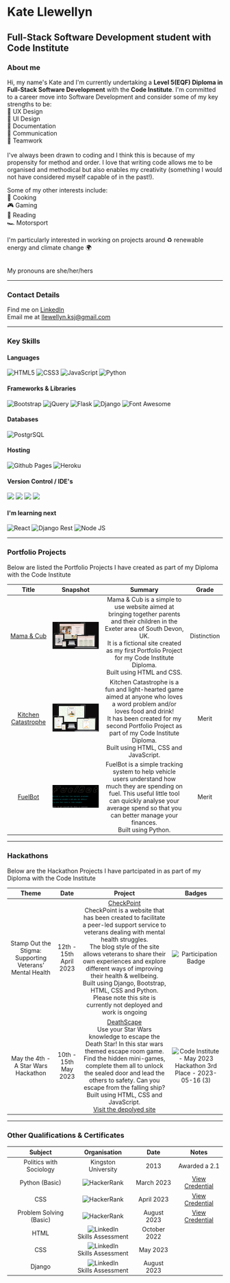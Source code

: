 # Kate Llewellyn

## Full-Stack Software Development student with Code Institute


### About me
Hi, my name's Kate and I'm currently undertaking a **Level 5(EQF) Diploma in Full-Stack Software Development** with the **Code Institute**. I'm committed to a career move into Software Development and consider some of my key strengths to be:
<br>
:arrows_counterclockwise: UX Design
<br>
:art: UI Design
<br>
:page_facing_up: Documentation
<br>
:speech_balloon: Communication
<br>
:busts_in_silhouette: Teamwork
<br>
<br>
I've always been drawn to coding and I think this is because of my propensity for method and order. I love that writing code allows me to be organised and methodical but also enables my creativity (something I would not have considered myself capable of in the past!).

Some of my other interests include:
<br>
:knife: Cooking
<br>
:video_game: Gaming
<br>
:blue_book: Reading
<br>
:racing_car: Motorsport
<br>
<br>
I'm particularly interested in working on projects around :recycle: renewable energy and climate change :earth_africa:

<br>
My pronouns are she/her/hers

---

### Contact Details

Find me on [LinkedIn](www.linkedin.com/in/llewellynksj)
<br>
Email me at llewellyn.ksj@gmail.com

---

### Key Skills
#### Languages
![HTML5](https://img.shields.io/badge/html5-%23E34F26.svg?style=for-the-badge&logo=html5&logoColor=white)
![CSS3](https://img.shields.io/badge/css3-%231572B6.svg?style=for-the-badge&logo=css3&logoColor=white)
![JavaScript](https://img.shields.io/badge/JavaScript-F7DF1E?style=for-the-badge&logo=javascript&logoColor=black)
![Python](https://img.shields.io/badge/Python-14354C?style=for-the-badge&logo=python&logoColor=white)

#### Frameworks & Libraries
![Bootstrap](https://img.shields.io/badge/Bootstrap-563D7C?style=for-the-badge&logo=bootstrap&logoColor=white)
![jQuery](https://img.shields.io/badge/jQuery-0769AD?style=for-the-badge&logo=jquery&logoColor=white)
![Flask](https://img.shields.io/badge/Flask-000000?style=for-the-badge&logo=flask&logoColor=white)
![Django](https://img.shields.io/badge/Django-092E20?style=for-the-badge&logo=django&logoColor=green)
![Font Awesome](https://img.shields.io/badge/Font_Awesome-339AF0?style=for-the-badge&logo=fontawesome&logoColor=white)

#### Databases
![PostgrSQL](https://img.shields.io/badge/PostgreSQL-316192?style=for-the-badge&logo=postgresql&logoColor=white)

#### Hosting
![Github Pages](https://img.shields.io/badge/GitHub%20Pages-222222?style=for-the-badge&logo=GitHub%20Pages&logoColor=white)
![Heroku](https://img.shields.io/badge/Heroku-430098?style=for-the-badge&logo=heroku&logoColor=white)

#### Version Control / IDE's
![](https://img.shields.io/badge/GIT-E44C30?style=for-the-badge&logo=git&logoColor=white)
![](https://img.shields.io/badge/GitHub-100000?style=for-the-badge&logo=github&logoColor=white)
![](https://img.shields.io/badge/Gitpod-000000?style=for-the-badge&logo=gitpod&logoColor=#FFAE33)
![](https://img.shields.io/badge/Markdown-000000?style=for-the-badge&logo=markdown&logoColor=white)

#### I'm learning next
![React](https://img.shields.io/badge/React-20232A?style=for-the-badge&logo=react&logoColor=61DAFB)
![Django Rest](https://img.shields.io/badge/django%20rest-ff1709?style=for-the-badge&logo=django&logoColor=white)
![Node JS](https://img.shields.io/badge/Node.js-339933?style=for-the-badge&logo=nodedotjs&logoColor=white)

---

### Portfolio Projects
Below are listed the Portfolio Projects I have created as part of my Diploma with the Code Institute

| Title| Snapshot | Summary | Grade |
| :---: | :----: | :----: | :----: |
| [Mama & Cub](https://github.com/llewellynksj/muma-and-cub) | ![Muma & Cub](amiresponsive-mumaandcub.webp) | Mama & Cub is a simple to use website aimed at bringing together parents and their children in the Exeter area of South Devon, UK.<br>It is a fictional site created as my first Portfolio Project for my Code Institute Diploma.<br>Built using HTML and CSS. | Distinction |
| [Kitchen Catastrophe](https://github.com/llewellynksj/kitchen-catastrophe) | ![Kitchen Catastrophe](amiresponsive-kitchen-catastrophe.webp) | Kitchen Catastrophe is a fun and light-hearted game aimed at anyone who loves a word problem and/or loves food and drink!<br>It has been created for my second Portfolio Project as part of my Code Institute Diploma.<br>Built using HTML, CSS and JavaScript. | Merit |
| [FuelBot](https://github.com/llewellynksj/fuelbot) | ![FuelBot](fuelbot_logo.PNG) | FuelBot is a simple tracking system to help vehicle users understand how much they are spending on fuel. This useful little tool can quickly analyse your average spend so that you can better manage your finances.<br>Built using Python. | Merit |
---

### Hackathons
Below are the Hackathon Projects I have partcipated in as part of my Diploma with the Code Institute

| Theme| Date | Project | Badges |
| :---: | :----: | :----: | :----: |
| Stamp Out the Stigma: Supporting Veterans’ Mental Health | 12th - 15th April 2023 | [CheckPoint](https://github.com/Vasi012/CheckpointSite)<br>CheckPoint is a website that has been created to facilitate a peer-led support service to veterans dealing with mental health struggles.<br>The blog style of the site allows veterans to share their own experiences and explore different ways of improving their health & wellbeing.<br>Built using Django, Bootstrap, HTML, CSS and Python.<br>Please note this site is currently not deployed and work is ongoing | ![Participation Badge](https://user-images.githubusercontent.com/113505591/234791769-692bc487-f4cc-4ebe-ad1b-55e4f230e10d.png) |
| May the 4th - A Star Wars Hackathon | 10th - 15th May 2023 | [DeathScape](https://github.com/alissatroiano/team-11)<br>Use your Star Wars knowledge to escape the Death Star! In this star wars themed escape room game. Find the hidden mini-games, complete them all to unlock the sealed door and lead the others to safety. Can you escape from the falling ship?<br>Built using HTML, CSS and JavaScript.<br>[Visit the depolyed site](https://alissatroiano.github.io/team-11/) | ![Code Institute - May 2023 Hackathon 3rd Place - 2023-05-16 (3)](https://github.com/llewellynksj/llewellynksj/assets/113505591/94fdfed2-f402-43e5-8272-4e9f65f2821d)

---

### Other Qualifications & Certificates

| Subject| Organisation | Date | Notes |
| :---: | :----: | :----: | :----: |
| Politics with Sociology | Kingston University | 2013 | Awarded a 2.1 |
| Python (Basic) | ![HackerRank](https://img.shields.io/badge/-Hackerrank-2EC866?style=for-the-badge&logo=HackerRank&logoColor=white) | March 2023 | [View Credential](https://www.hackerrank.com/certificates/28ae32eabdcf) |
| CSS | ![HackerRank](https://img.shields.io/badge/-Hackerrank-2EC866?style=for-the-badge&logo=HackerRank&logoColor=white) | April 2023 | [View Credential](https://www.hackerrank.com/certificates/d298f40ffc0b) |
| Problem Solving (Basic) | ![HackerRank](https://img.shields.io/badge/-Hackerrank-2EC866?style=for-the-badge&logo=HackerRank&logoColor=white) | August 2023 | [View Credential](https://www.hackerrank.com/certificates/7b15b5fe8ad0) |
| HTML | ![LinkedIn](https://img.shields.io/badge/LinkedIn-0077B5?style=for-the-badge&logo=linkedin&logoColor=white) <br> Skills Assessment | October 2022 | |
| CSS | ![LinkedIn](https://img.shields.io/badge/LinkedIn-0077B5?style=for-the-badge&logo=linkedin&logoColor=white) <br> Skills Assessment | May 2023 | |
| Django | ![LinkedIn](https://img.shields.io/badge/LinkedIn-0077B5?style=for-the-badge&logo=linkedin&logoColor=white) <br> Skills Assessment | August 2023 | |
